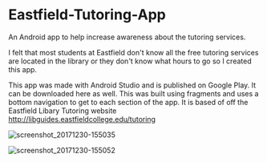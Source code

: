 # Eastfield-Tutoring-App
An Android app to help increase awareness about the tutoring services. 

I felt that most students at Eastfield don't know all the free tutoring services are located in the library or they don't know what hours to go so I created this app. 

This app was made with Android Studio and is published on Google Play. It can be downloaded here as well. This was built using fragments and uses a bottom navigation to get to each section of the app. It is based of off the Eastfield Libary Tutoring website http://libguides.eastfieldcollege.edu/tutoring 

![screenshot_20171230-155035](https://user-images.githubusercontent.com/31392609/34459898-b5162b46-edc3-11e7-90f4-15ba0c95efed.png)

![screenshot_20171230-155052](https://user-images.githubusercontent.com/31392609/34459899-b531985e-edc3-11e7-9bba-9c06279edaa3.png)
